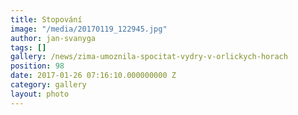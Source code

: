 ```yaml
---
title: Stopování
image: "/media/20170119_122945.jpg"
author: jan-svanyga
tags: []
gallery: /news/zima-umoznila-spocitat-vydry-v-orlickych-horach
position: 98
date: 2017-01-26 07:16:10.000000000 Z
category: gallery
layout: photo
---
```

